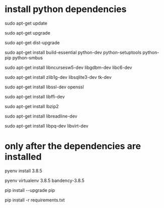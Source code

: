 
# install python dependencies
sudo apt-get update

sudo apt-get upgrade

sudo apt-get dist-upgrade

sudo apt-get install build-essential python-dev python-setuptools python-pip python-smbus

sudo apt-get install libncursesw5-dev libgdbm-dev libc6-dev

sudo apt-get install zlib1g-dev libsqlite3-dev tk-dev

sudo apt-get install libssl-dev openssl

sudo apt-get install libffi-dev

sudo apt-get install lbzip2 

sudo apt-get install libreadline-dev

sudo apt-get install libpq-dev libvirt-dev

# only after the dependencies are installed
pyenv install 3.8.5

pyenv virtualenv 3.8.5 bandency-3.8.5

pip install --upgrade pip

pip install -r requirements.txt
